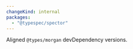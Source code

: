 ```yaml
---
changeKind: internal
packages:
  - "@typespec/spector"
---
```


Aligned `@types/morgan` devDependency versions.
